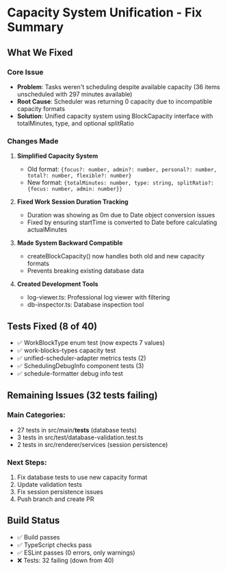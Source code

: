 # Capacity System Unification - Fix Summary

## What We Fixed

### Core Issue
- **Problem**: Tasks weren't scheduling despite available capacity (36 items unscheduled with 297 minutes available)
- **Root Cause**: Scheduler was returning 0 capacity due to incompatible capacity formats
- **Solution**: Unified capacity system using BlockCapacity interface with totalMinutes, type, and optional splitRatio

### Changes Made

1. **Simplified Capacity System**
   - Old format: `{focus?: number, admin?: number, personal?: number, total?: number, flexible?: number}`
   - New format: `{totalMinutes: number, type: string, splitRatio?: {focus: number, admin: number}}`

2. **Fixed Work Session Duration Tracking**
   - Duration was showing as 0m due to Date object conversion issues
   - Fixed by ensuring startTime is converted to Date before calculating actualMinutes

3. **Made System Backward Compatible**
   - createBlockCapacity() now handles both old and new capacity formats
   - Prevents breaking existing database data

4. **Created Development Tools**
   - log-viewer.ts: Professional log viewer with filtering
   - db-inspector.ts: Database inspection tool

## Tests Fixed (8 of 40)
- ✅ WorkBlockType enum test (now expects 7 values)
- ✅ work-blocks-types capacity test
- ✅ unified-scheduler-adapter metrics tests (2)
- ✅ SchedulingDebugInfo component tests (3)
- ✅ schedule-formatter debug info test

## Remaining Issues (32 tests failing)

### Main Categories:
- 27 tests in src/main/__tests__ (database tests)
- 3 tests in src/test/database-validation.test.ts
- 2 tests in src/renderer/services (session persistence)

### Next Steps:
1. Fix database tests to use new capacity format
2. Update validation tests
3. Fix session persistence issues
4. Push branch and create PR

## Build Status
- ✅ Build passes
- ✅ TypeScript checks pass
- ✅ ESLint passes (0 errors, only warnings)
- ❌ Tests: 32 failing (down from 40)
